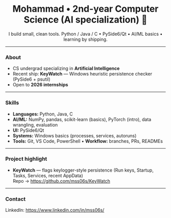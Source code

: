 <h1 align="center">Mohammad • 2nd-year Computer Science (AI specialization) 👋</h1>
<p align="center">I build small, clean tools. Python / Java / C • PySide6/Qt • AI/ML basics • learning by shipping.</p>

---

### About
- CS undergrad specializing in **Artificial Intelligence**
- Recent ship: **KeyWatch** — Windows heuristic persistence checker (PySide6 + psutil)
- Open to **2026 internships**

---

### Skills
- **Languages:** Python, Java, C  
- **AI/ML:** NumPy, pandas, scikit-learn (basics), PyTorch (intro), data wrangling, evaluation  
- **UI:** PySide6/Qt  
- **Systems:** Windows basics (processes, services, autoruns)  
- **Tools:** Git, VS Code, PowerShell • **Workflow:** branches, PRs, READMEs

---

### Project highlight
- **KeyWatch** — flags keylogger-style persistence (Run keys, Startup, Tasks, Services, recent AppData)  
  Repo → https://github.com/mss06s/KeyWatch

---

### Contact
LinkedIn: <https://www.linkedin.com/in/mss06s/>
